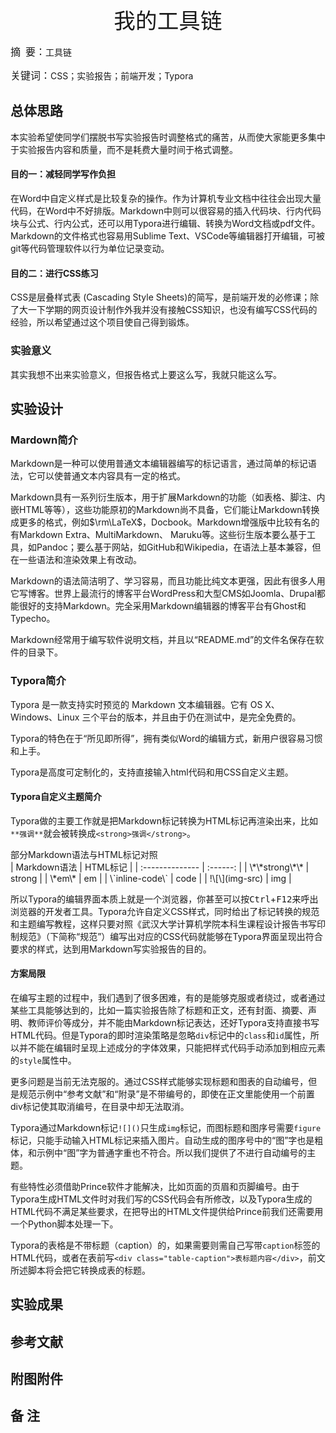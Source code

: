 



<div style="font: 26pt 方正小标宋GBK;text-align: center;white-space:pre-line">
我的工具链
</div>



<span class="summary-keyword-title" style="font: 12pt SimHei;">摘  要：</span>工具链

<span class="summary-keyword-title" style="font: 12pt SimHei;">关键词：</span>CSS；实验报告；前端开发；Typora



## 总体思路

本实验希望使同学们摆脱书写实验报告时调整格式的痛苦，从而使大家能更多集中于实验报告内容和质量，而不是耗费大量时间于格式调整。

#### 目的一：减轻同学写作负担

在Word中自定义样式是比较复杂的操作。作为计算机专业文档中往往会出现大量代码，在Word中不好排版。Markdown中则可以很容易的插入代码块、行内代码块与公式、行内公式，还可以用Typora进行编辑、转换为Word文档或pdf文件。Markdown的文件格式也容易用Sublime Text、VSCode等编辑器打开编辑，可被git等代码管理软件以行为单位记录变动。

#### 目的二：进行CSS练习

CSS是层叠样式表 (Cascading Style Sheets)的简写，是前端开发的必修课；除了大一下学期的网页设计制作外我并没有接触CSS知识，也没有编写CSS代码的经验，所以希望通过这个项目使自己得到锻炼。

### 实验意义

其实我想不出来实验意义，但报告格式上要这么写，我就只能这么写。

## 实验设计

### Mardown简介

Markdown是一种可以使用普通文本编辑器编写的标记语言，通过简单的标记语法，它可以使普通文本内容具有一定的格式。


Markdown具有一系列衍生版本，用于扩展Markdown的功能（如表格、脚注、内嵌HTML等等），这些功能原初的Markdown尚不具备，它们能让Markdown转换成更多的格式，例如$\rm\LaTeX$，Docbook。Markdown增强版中比较有名的有Markdown Extra、MultiMarkdown、 Maruku等。这些衍生版本要么基于工具，如Pandoc；要么基于网站，如GitHub和Wikipedia，在语法上基本兼容，但在一些语法和渲染效果上有改动。


Markdown的语法简洁明了、学习容易，而且功能比纯文本更强，因此有很多人用它写博客。世界上最流行的博客平台WordPress和大型CMS如Joomla、Drupal都能很好的支持Markdown。完全采用Markdown编辑器的博客平台有Ghost和Typecho。

Markdown经常用于编写软件说明文档，并且以“README.md”的文件名保存在软件的目录下。


### Typora简介

Typora 是一款支持实时预览的 Markdown 文本编辑器。它有 OS X、Windows、Linux 三个平台的版本，并且由于仍在测试中，是完全免费的。

Typora的特色在于“所见即所得”，拥有类似Word的编辑方式，新用户很容易习惯和上手。

Typora是高度可定制化的，支持直接输入html代码和用CSS自定义主题。

#### Typora自定义主题简介

Typora做的主要工作就是把Markdown标记转换为HTML标记再渲染出来，比如`**强调**`就会被转换成`<strong>强调</strong>`。

<div class="table-caption">部分Markdown语法与HTML标记对照</div>
| Markdown语法    | HTML标记 |
| :-------------- | :------: |
| \*\*strong\*\*  |  strong  |
| \*em\*          |    em    |
| \`inline-code\` |   code   |
| !\[\](img-src)  |   img    |

所以Typora的编辑界面本质上就是一个浏览器，你甚至可以按<kbd>Ctrl</kbd>+<kbd>F12</kbd>来呼出浏览器的开发者工具。Typora允许自定义CSS样式，同时给出了标记转换的规范和主题编写教程，这样只要对照《武汉大学计算机学院本科生课程设计报告书写印制规范》（下简称“规范”）编写出对应的CSS代码就能够在Typora界面呈现出符合要求的样式，达到用Markdown写实验报告的目的。

#### 方案局限

在编写主题的过程中，我们遇到了很多困难，有的是能够克服或者绕过，或者通过某些工具能够达到的，比如一篇实验报告除了标题和正文，还有封面、摘要、声明、教师评价等成分，并不能由Markdown标记表达，还好Typora支持直接书写HTML代码。但是Typora的即时渲染策略是忽略`div`标记中的`class`和`id`属性，所以并不能在编辑时呈现上述成分的字体效果，只能把样式代码手动添加到相应元素的`style`属性中。

更多问题是当前无法克服的。通过CSS样式能够实现标题和图表的自动编号，但是规范示例中“参考文献”和“附录”是不带编号的，即使在正文里能使用一个前置div标记使其取消编号，在目录中却无法取消。

Typora通过Markdown标记`![]()`只生成`img`标记，而图标题和图序号需要`figure`标记，只能手动输入HTML标记来插入图片。自动生成的图序号中的“图”字也是粗体，和示例中“图”字为普通字重也不符合。所以我们提供了不进行自动编号的主题。

有些特性必须借助Prince软件才能解决，比如页面的页眉和页脚编号。由于Typora生成HTML文件时对我们写的CSS代码会有所修改，以及Typora生成的HTML代码不满足某些要求，在把导出的HTML文件提供给Prince前我们还需要用一个Python脚本处理一下。

Typora的表格是不带标题（caption）的，如果需要则需自己写带`caption`标签的HTML代码，或者在表前写`<div class="table-caption">表标题内容</div>`，前文所述脚本将会把它转换成表的标题。

## 实验成果



## 参考文献



## 附图附件



## 备        注



























